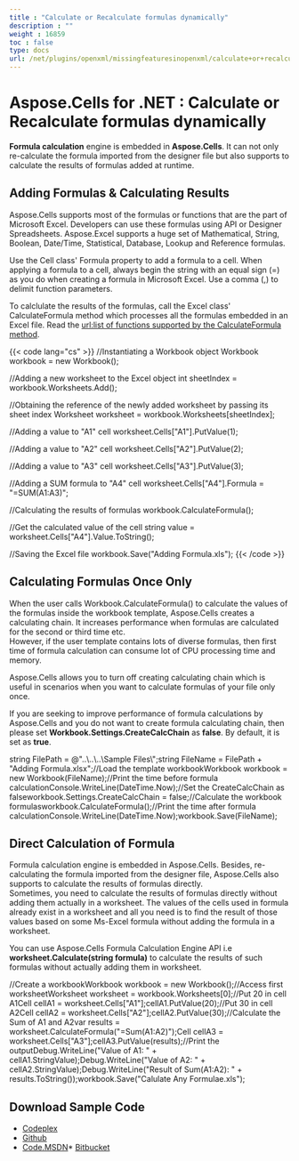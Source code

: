 ```yaml
---
title : "Calculate or Recalculate formulas dynamically" 
description : "" 
weight : 16859 
toc : false
type: docs
url: /net/plugins/openxml/missingfeaturesinopenxml/calculate+or+recalculate+formulas+dynamically/
---
```


# Aspose.Cells for .NET : Calculate or Recalculate formulas dynamically


**Formula calculation** engine is embedded in **Aspose.Cells**. It can not only re-calculate the formula imported from the designer file but also supports to calculate the results of formulas added at runtime.

## Adding Formulas & Calculating Results

Aspose.Cells supports most of the formulas or functions that are the part of Microsoft Excel. Developers can use these formulas using API or Designer Spreadsheets. Aspose.Excel supports a huge set of Mathematical, String, Boolean, Date/Time, Statistical, Database, Lookup and Reference formulas.

Use the Cell class' Formula property to add a formula to a cell. When applying a formula to a cell, always begin the string with an equal sign (=) as you do when creating a formula in Microsoft Excel. Use a comma (,) to delimit function parameters.

To calclulate the results of the formulas, call the Excel class' CalculateFormula method which processes all the formulas embedded in an Excel file. Read the [url:list of functions supported by the CalculateFormula method](http://www.aspose.com/docs/display/cellsnet/Supported+Formula+Functions).

{{< code lang="cs" >}}
//Instantiating a Workbook object
Workbook workbook = new Workbook();

//Adding a new worksheet to the Excel object
int sheetIndex = workbook.Worksheets.Add();

//Obtaining the reference of the newly added worksheet by passing its sheet index
Worksheet worksheet = workbook.Worksheets[sheetIndex];

//Adding a value to "A1" cell
worksheet.Cells["A1"].PutValue(1);

//Adding a value to "A2" cell
worksheet.Cells["A2"].PutValue(2);

//Adding a value to "A3" cell
worksheet.Cells["A3"].PutValue(3);

//Adding a SUM formula to "A4" cell
worksheet.Cells["A4"].Formula = "=SUM(A1:A3)";

//Calculating the results of formulas
workbook.CalculateFormula();

//Get the calculated value of the cell
string value = worksheet.Cells["A4"].Value.ToString();

//Saving the Excel file
workbook.Save("Adding Formula.xls");
{{< /code >}}

## Calculating Formulas Once Only

When the user calls Workbook.CalculateFormula() to calculate the values of the formulas inside the workbook template, Aspose.Cells creates a calculating chain. It increases performance when formulas are calculated for the second or third time etc.  
However, if the user template contains lots of diverse formulas, then first time of formula calculation can consume lot of CPU processing time and memory.

Aspose.Cells allows you to turn off creating calculating chain which is useful in scenarios when you want to calculate formulas of your file only once.

If you are seeking to improve performance of formula calculations by Aspose.Cells and you do not want to create formula calculating chain, then please set **Workbook.Settings.CreateCalcChain** as **false**. By default, it is set as **true**.

string FilePath = @"..\\..\\..\\Sample Files\\";string FileName = FilePath + "Adding Formula.xlsx";//Load the template workbookWorkbook workbook = new Workbook(FileName);//Print the time before formula calculationConsole.WriteLine(DateTime.Now);//Set the CreateCalcChain as falseworkbook.Settings.CreateCalcChain = false;//Calculate the workbook formulasworkbook.CalculateFormula();//Print the time after formula calculationConsole.WriteLine(DateTime.Now);workbook.Save(FileName);

## Direct Calculation of Formula

Formula calculation engine is embedded in Aspose.Cells. Besides, re-calculating the formula imported from the designer file, Aspose.Cells also supports to calculate the results of formulas directly.  
Sometimes, you need to calculate the results of formulas directly without adding them actually in a worksheet. The values of the cells used in formula already exist in a worksheet and all you need is to find the result of those values based on some Ms-Excel formula without adding the formula in a worksheet.

You can use Aspose.Cells Formula Calculation Engine API i.e **worksheet.Calculate(string formula)** to calculate the results of such formulas without actually adding them in worksheet.

//Create a workbookWorkbook workbook = new Workbook();//Access first worksheetWorksheet worksheet = workbook.Worksheets\[0\];//Put 20 in cell A1Cell cellA1 = worksheet.Cells\["A1"\];cellA1.PutValue(20);//Put 30 in cell A2Cell cellA2 = worksheet.Cells\["A2"\];cellA2.PutValue(30);//Calculate the Sum of A1 and A2var results = worksheet.CalculateFormula("=Sum(A1:A2)");Cell cellA3 = worksheet.Cells\["A3"\];cellA3.PutValue(results);//Print the outputDebug.WriteLine("Value of A1: " + cellA1.StringValue);Debug.WriteLine("Value of A2: " + cellA2.StringValue);Debug.WriteLine("Result of Sum(A1:A2): " + results.ToString());workbook.Save("Calulate Any Formulae.xls");

## Download Sample Code

*   [Codeplex](https://asposecellsopenxml.codeplex.com/releases/view/619160)
*   [Github](https://github.com/aspose-cells/Aspose.Cells-for-.NET/releases/tag/MissingFeaturesOpenXMLExcelv1.1)
*   [Code.MSDN](https://code.msdn.microsoft.com/AsposeCells-Features-8fba7c3c)\* [Bitbucket](https://bitbucket.org/asposemarketplace/aspose-for-openxml/downloads/Direct%20Formulae%20Call%20%28Aspose.Cells%29.zip)

